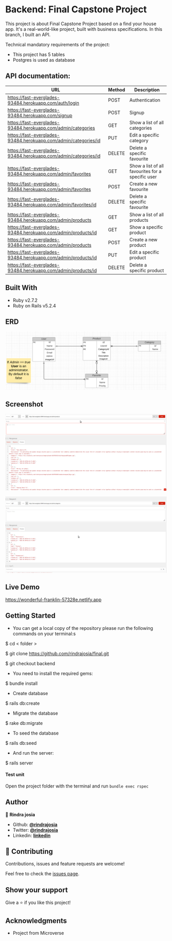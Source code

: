 # Backend: Final Capstone Project

This project is about Final Capstone Project based on a find your house app. It's a real-world-like project, built with business specifications. In this branch, I built an API.

Technical mandatory requirements of the project:

* This project has 5 tables
* Postgres is used as database


## API documentation:
| URL                                                                     | Method | Description                                          |
|-------------------------------------------------------------------------|--------|------------------------------------------------------|
| https://fast-everglades-93484.herokuapp.com/auth/login                  | POST   | Authentication                                       |
| https://fast-everglades-93484.herokuapp.com/signup                      | POST   | Signup                                               |
| https://fast-everglades-93484.herokuapp.com/admin/categories            | GET    | Show a list of all categories                        |
| https://fast-everglades-93484.herokuapp.com/admin/categories/id         | PUT    | Edit a specific category                             |
| https://fast-everglades-93484.herokuapp.com/admin/categories/id         | DELETE | Delete a specific favourite                          |
| https://fast-everglades-93484.herokuapp.com/admin/favorites             | GET    | Show a list of all favourites for a specific user    |
| https://fast-everglades-93484.herokuapp.com/admin/favorites             | POST   | Create a new favourite                               |
| https://fast-everglades-93484.herokuapp.com/admin/favorites/id          | DELETE | Delete a specific favourite                          |
| https://fast-everglades-93484.herokuapp.com/admin/products              | GET    | Show a list of all products                          |
| https://fast-everglades-93484.herokuapp.com/admin/products/id           | GET    | Show a specific product                              |
| https://fast-everglades-93484.herokuapp.com/admin/products              | POST   | Create a new product                                 |
| https://fast-everglades-93484.herokuapp.com/admin/products/id           | PUT    | Edit a specific product                              |
| https://fast-everglades-93484.herokuapp.com/admin/products/id           | DELETE | Delete a specific product                            |



## Built With

- Ruby v2.7.2
- Ruby on Rails v5.2.4

## ERD
![screenshot](docs/erd_final.png)


## Screenshot
![screenshot](docs/1.png)

![screenshot](docs/2.png)

## Live Demo

https://wonderful-franklin-57328e.netlify.app

## Getting Started

* You can get a local copy of the repository please run the following commands on your terminal:s

$ cd < folder >

$ git clone https://github.com/rindrajosia/final.git

$ git checkout backend

* You need to install the required gems:

$ bundle install

* Create database

$ rails db:create

* Migrate the database

$ rake db:migrate

* To seed the database

$ rails db:seed

* And run the server:

$ rails server

#### Test unit

 Open the project folder with the terminal and run ```bundle exec rspec```


## Author

👤 **Rindra josia**

* Github: **[@rindrajosia](https://github.com/rindrajosia)**
* Twitter: **[@rindrajosia](https://twitter.com/josia_rindra)**
* Linkedin: **[linkedin](https://www.linkedin.com/in/rindra-josia-99b2111a2/)**

## 🤝 Contributing

Contributions, issues and feature requests are welcome!

Feel free to check the [issues page](https://github.com/rindrajosia/final/issues).

## Show your support

Give a ⭐️ if you like this project!

## Acknowledgments

 - Project from Microverse
